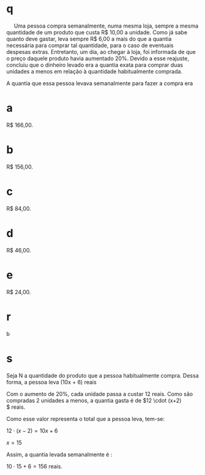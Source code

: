 # q
     Uma pessoa compra semanalmente, numa mesma loja, sempre a mesma quantidade de um produto que custa R$ 10,00 a unidade. Como já sabe quanto deve gastar, leva sempre R$ 6,00 a mais do que a quantia necessária para comprar tal quantidade, para o caso de eventuais despesas extras. Entretanto, um dia, ao chegar à loja, foi informada de que o preço daquele produto havia aumentado 20%. Devido a esse reajuste, concluiu que o dinheiro levado era a quantia exata para comprar duas unidades a menos em relação à quantidade habitualmente comprada.

A quantia que essa pessoa levava semanalmente para fazer a compra era

# a
R$ 166,00.

# b
R$ 156,00.

# c
R$ 84,00.

# d
R$ 46,00.

# e
R$ 24,00.

# r
b

# s
Seja N a quantidade do produto que a pessoa habitualmente compra. Dessa forma, a pessoa leva (10x + 6) reais

Com o aumento de 20%, cada unidade passa a custar 12 reais. Como são compradas 2 unidades a menos, a quantia gasta é de $12 \cdot (x+2) $ reais.

Como esse valor representa o total que a pessoa leva, tem-se:

$12 \cdot (x-2) = 10x + 6$

$x = 15$

Assim, a quantia levada semanalmente é :

$10 \cdot 15 + 6 = 156$ reais.
